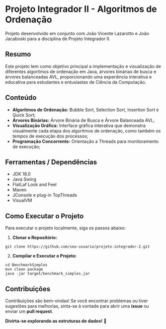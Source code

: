 # Projeto Integrador II - Algoritmos de Ordenação

Projeto desenvolvido em conjunto com João Vicente Lazarotto e João Jacaboski para a disciplina de Projeto Integrador II.

## Resumo

Este projeto tem como objetivo principal a implementação e visualização de diferentes algoritmos de ordenação em Java, árvores binárias de busca e árvores balanceadas AVL, proporcionando uma experiência interativa e educativa para estudantes e entusiastas de Ciência da Computação.

## Conteúdo

- **Algoritmos de Ordenação:** Bubble Sort, Selection Sort, Insertion Sort e Quick Sort;
- **Árvores Binárias:** Árvore Binária de Busca e Árvore Balanceada AVL;
- **Visualização Gráfica:** Interface gráfica interativa que demonstra visualmente cada etapa dos algoritmos de ordenação, como também os tempos de execução dos processos;
- **Programação Concorrente:**  Orientação a Threads para monitoramento de execução;

## Ferramentas / Dependências
- JDK 18.0
- Java Swing
- FlatLaf Look and Feel
- Maven
- JConsole e plug-in TopThreads
- VisualVM

## Como Executar o Projeto

Para executar o projeto localmente, siga os passos abaixo:

1. **Clonar o Repositório:**
```
git clone https://github.com/seu-usuario/projeto-integrador-2.git
```
2. **Compilar e Executar o Projeto:**
```
cd BenchmarkSimples
mvn clean package
java -jar target/benchmark_simples.jar
```

## Contribuições

Contribuições são bem-vindas! Se você encontrar problemas ou tiver sugestões para melhorias, sinta-se à vontade para abrir uma **issue** ou enviar um **pull request**.

**Divirta-se explorando as estruturas de dados!** 🚀
